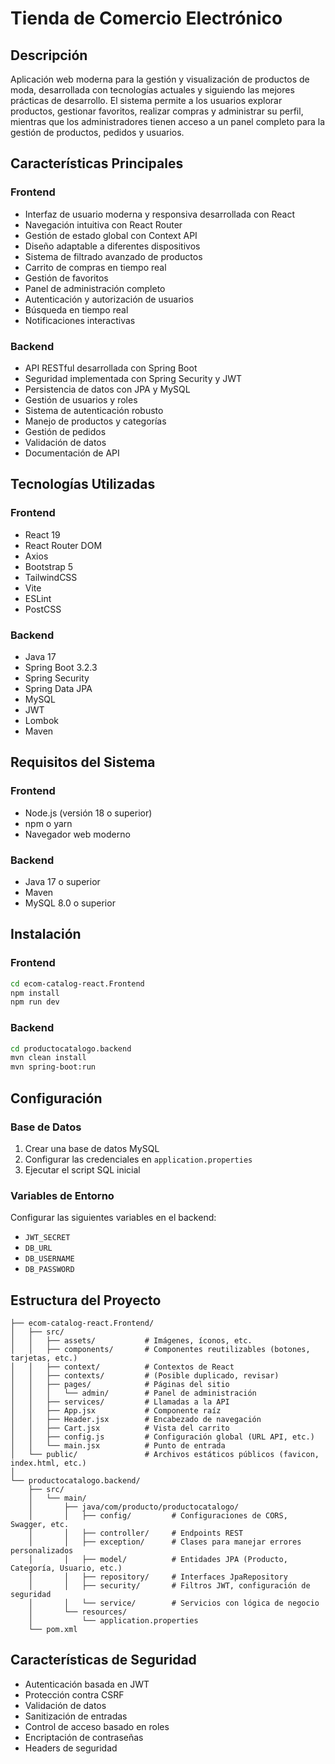 # Tienda de Comercio Electrónico 

## Descripción
Aplicación web moderna para la gestión y visualización de productos de moda, desarrollada con tecnologías actuales y siguiendo las mejores prácticas de desarrollo. El sistema permite a los usuarios explorar productos, gestionar favoritos, realizar compras y administrar su perfil, mientras que los administradores tienen acceso a un panel completo para la gestión de productos, pedidos y usuarios.

## Características Principales

### Frontend
- Interfaz de usuario moderna y responsiva desarrollada con React
- Navegación intuitiva con React Router
- Gestión de estado global con Context API
- Diseño adaptable a diferentes dispositivos
- Sistema de filtrado avanzado de productos
- Carrito de compras en tiempo real
- Gestión de favoritos
- Panel de administración completo
- Autenticación y autorización de usuarios
- Búsqueda en tiempo real
- Notificaciones interactivas

### Backend
- API RESTful desarrollada con Spring Boot
- Seguridad implementada con Spring Security y JWT
- Persistencia de datos con JPA y MySQL
- Gestión de usuarios y roles
- Sistema de autenticación robusto
- Manejo de productos y categorías
- Gestión de pedidos
- Validación de datos
- Documentación de API

## Tecnologías Utilizadas

### Frontend
- React 19
- React Router DOM
- Axios
- Bootstrap 5
- TailwindCSS
- Vite
- ESLint
- PostCSS

### Backend
- Java 17
- Spring Boot 3.2.3
- Spring Security
- Spring Data JPA
- MySQL
- JWT
- Lombok
- Maven

## Requisitos del Sistema

### Frontend
- Node.js (versión 18 o superior)
- npm o yarn
- Navegador web moderno

### Backend
- Java 17 o superior
- Maven
- MySQL 8.0 o superior

## Instalación

### Frontend
```bash
cd ecom-catalog-react.Frontend
npm install
npm run dev
```

### Backend
```bash
cd productocatalogo.backend
mvn clean install
mvn spring-boot:run
```

## Configuración

### Base de Datos
1. Crear una base de datos MySQL
2. Configurar las credenciales en `application.properties`
3. Ejecutar el script SQL inicial

### Variables de Entorno
Configurar las siguientes variables en el backend:
- `JWT_SECRET`
- `DB_URL`
- `DB_USERNAME`
- `DB_PASSWORD`

## Estructura del Proyecto
```
├── ecom-catalog-react.Frontend/
│   ├── src/
│   │   ├── assets/           # Imágenes, íconos, etc.
│   │   ├── components/       # Componentes reutilizables (botones, tarjetas, etc.)
│   │   ├── context/          # Contextos de React
│   │   ├── contexts/         # (Posible duplicado, revisar)
│   │   ├── pages/            # Páginas del sitio
│   │   │   └── admin/        # Panel de administración
│   │   ├── services/         # Llamadas a la API
│   │   ├── App.jsx           # Componente raíz
│   │   ├── Header.jsx        # Encabezado de navegación
│   │   ├── Cart.jsx          # Vista del carrito
│   │   ├── config.js         # Configuración global (URL API, etc.)
│   │   └── main.jsx          # Punto de entrada
│   └── public/               # Archivos estáticos públicos (favicon, index.html, etc.)
│
└── productocatalogo.backend/
    ├── src/
    │   └── main/
    │       ├── java/com/producto/productocatalogo/
    │       │   ├── config/         # Configuraciones de CORS, Swagger, etc.
    │       │   ├── controller/     # Endpoints REST
    │       │   ├── exception/      # Clases para manejar errores personalizados
    │       │   ├── model/          # Entidades JPA (Producto, Categoría, Usuario, etc.)
    │       │   ├── repository/     # Interfaces JpaRepository
    │       │   ├── security/       # Filtros JWT, configuración de seguridad
    │       │   └── service/        # Servicios con lógica de negocio
    │       └── resources/
    │           └── application.properties
    └── pom.xml
```

## Características de Seguridad
- Autenticación basada en JWT
- Protección contra CSRF
- Validación de datos
- Sanitización de entradas
- Control de acceso basado en roles
- Encriptación de contraseñas
- Headers de seguridad



